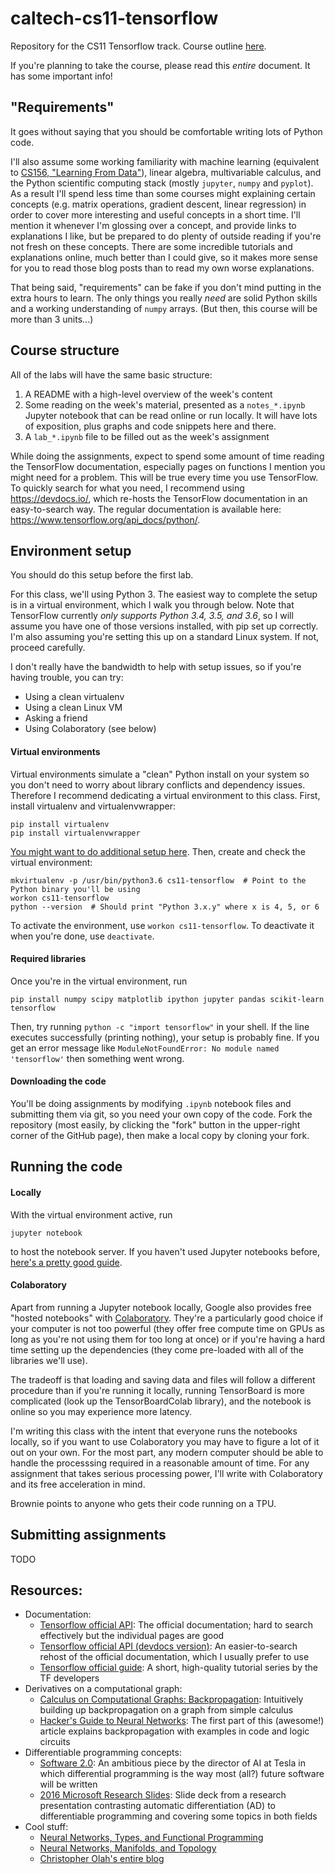 # caltech-cs11-tensorflow
Repository for the CS11 Tensorflow track. Course outline [here](https://docs.google.com/document/d/1TSouogmnP0fgxwrlOyasWnNaG0aKX3i9tmuzZKjct1Y/edit?usp=sharing).

If you're planning to take the course, please read this *entire* document.
It has some important info!

## "Requirements"
It goes without saying that you should be comfortable writing lots of Python code.

I'll also assume some working familiarity with machine learning (equivalent to [CS156, "Learning From Data"](https://work.caltech.edu/telecourse.html)), linear algebra, multivariable calculus, and the Python scientific computing stack (mostly `jupyter`, `numpy` and `pyplot`).
As a result I'll spend less time than some courses might explaining certain concepts (e.g. matrix operations, gradient descent, linear regression) in order to cover more interesting and useful concepts in a short time.
I'll mention it whenever I'm glossing over a concept, and provide links to explanations I like, but be prepared to do plenty of outside reading if you're not fresh on these concepts.
There are some incredible tutorials and explanations online, much better than I could give, so it makes more sense for you to read those blog posts than to read my own worse explanations.

That being said, "requirements" can be fake if you don't mind putting in the extra hours to learn.
The only things you really _need_ are solid Python skills and a working understanding of `numpy` arrays.
(But then, this course will be more than 3 units...)

## Course structure
All of the labs will have the same basic structure:
  1. A README with a high-level overview of the week's content
  2. Some reading on the week's material, presented as a `notes_*.ipynb` Jupyter notebook that can be read online or run locally. It will have lots of exposition, plus graphs and code snippets here and there.
  3. A `lab_*.ipynb` file to be filled out as the week's assignment

While doing the assignments, expect to spend some amount of time reading the TensorFlow documentation, especially pages on functions I mention you might need for a problem.
This will be true every time you use TensorFlow.
To quickly search for what you need, I recommend using https://devdocs.io/, which re-hosts the TensorFlow documentation in an easy-to-search way.
The regular documentation is available here: https://www.tensorflow.org/api_docs/python/.

## Environment setup
You should do this setup before the first lab.

For this class, we'll using Python 3.
The easiest way to complete the setup is in a virtual environment, which I walk you through below.
Note that TensorFlow currently _only supports Python 3.4, 3.5, and 3.6_, so I will assume you have one of those versions installed, with pip set up correctly.
I'm also assuming you're setting this up on a standard Linux system.
If not, proceed carefully.

I don't really have the bandwidth to help with setup issues, so if you're having trouble, you can try:
 - Using a clean virtualenv
 - Using a clean Linux VM
 - Asking a friend
 - Using Colaboratory (see below)

#### Virtual environments
Virtual environments simulate a "clean" Python install on your system so you don't need to worry about library conflicts and dependency issues.
Therefore I recommend dedicating a virtual environment to this class.
First, install virtualenv and virtualenvwrapper:
~~~
pip install virtualenv
pip install virtualenvwrapper
~~~
[You might want to do additional setup here](http://roundhere.net/journal/virtualenv-ubuntu-12-10/).
Then, create and check the virtual environment:
~~~
mkvirtualenv -p /usr/bin/python3.6 cs11-tensorflow  # Point to the Python binary you'll be using
workon cs11-tensorflow
python --version  # Should print "Python 3.x.y" where x is 4, 5, or 6
~~~
To activate the environment, use `workon cs11-tensorflow`.
To deactivate it when you're done, use `deactivate`.

#### Required libraries
Once you're in the virtual environment, run
~~~
pip install numpy scipy matplotlib ipython jupyter pandas scikit-learn tensorflow
~~~
Then, try running `python -c "import tensorflow"` in your shell.
If the line executes successfully (printing nothing), your setup is probably fine.
If you get an error message like `ModuleNotFoundError: No module named 'tensorflow'` then something went wrong.


#### Downloading the code
You'll be doing assignments by modifying `.ipynb` notebook files and submitting them via git, so you need your own copy of the code.
Fork the repository (most easily, by clicking the "fork" button in the upper-right corner of the GitHub page), then make a local copy by cloning your fork.

## Running the code
#### Locally
With the virtual environment active, run
~~~
jupyter notebook
~~~
to host the notebook server.
If you haven't used Jupyter notebooks before, [here's a pretty good guide](https://www.dataquest.io/blog/jupyter-notebook-tutorial/).

#### Colaboratory
Apart from running a Jupyter notebook locally, Google also provides free "hosted notebooks" with [Colaboratory](https://colab.research.google.com/).
They're a particularly good choice if your computer is not too powerful (they offer free compute time on GPUs as long as you're not using them for too long at once) or if you're having a hard time setting up the dependencies (they come pre-loaded with all of the libraries we'll use).

The tradeoff is that loading and saving data and files will follow a different procedure than if you're running it locally, running TensorBoard is more complicated (look up the TensorBoardColab library), and the notebook is online so you may experience more latency.

I'm writing this class with the intent that everyone runs the notebooks locally, so if you want to use Colaboratory you may have to figure a lot of it out on your own.
For the most part, any modern computer should be able to handle the processsing required in a reasonable amount of time.
For any assignment that takes serious processing power, I'll write with Colaboratory and its free acceleration in mind.

Brownie points to anyone who gets their code running on a TPU.

## Submitting assignments
TODO

## Resources:
 - Documentation:
   - [Tensorflow official API](https://www.tensorflow.org/api_docs/python/): The official documentation; hard to search effectively but the individual pages are good
   - [Tensorflow official API (devdocs version)](https://devdocs.io/tensorflow~python/): An easier-to-search rehost of the official documentation, which I usually prefer to use
   - [Tensorflow official guide](https://www.tensorflow.org/guide/): A short, high-quality tutorial series by the TF developers
 - Derivatives on a computational graph:
   - [Calculus on Computational Graphs: Backpropagation](https://colah.github.io/posts/2015-08-Backprop/): Intuitively building up backpropagation on a graph from simple calculus
   - [Hacker's Guide to Neural Networks](https://karpathy.github.io/neuralnets/): The first part of this (awesome!) article explains backpropagation with examples in code and logic circuits
 - Differentiable programming concepts:
   - [Software 2.0](https://medium.com/@karpathy/software-2-0-a64152b37c35): An ambitious piece by the director of AI at Tesla in which differential programming is the way most (all?) future software will be written
   - [2016 Microsoft Research Slides](http://www.cs.nuim.ie/~gunes/files/Baydin-MSR-Slides-20160201.pdf): Slide deck from a research presentation contrasting automatic differentiation (AD) to differentiable programming and covering some topics in both fields
 - Cool stuff:
   - [Neural Networks, Types, and Functional Programming](https://colah.github.io/posts/2015-09-NN-Types-FP/)
   - [Neural Networks, Manifolds, and Topology](https://colah.github.io/posts/2014-03-NN-Manifolds-Topology/)
   - [Christopher Olah's entire blog](https://colah.github.io/)
